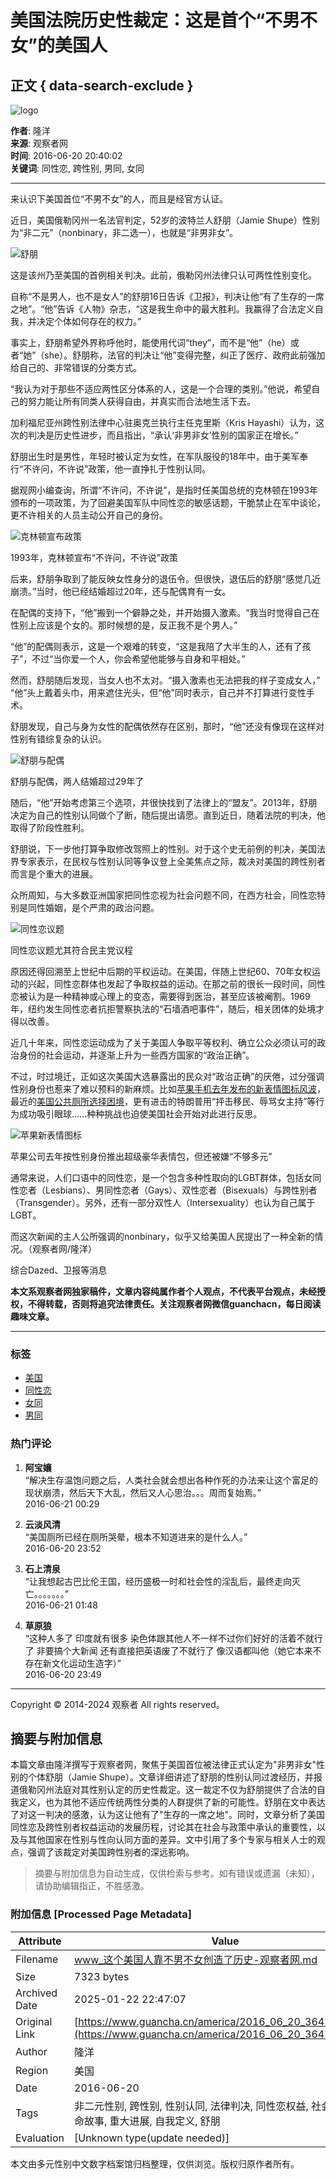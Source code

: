 # 美国法院历史性裁定：这是首个“不男不女”的美国人

## 正文 { data-search-exclude }


![logo](../images/mian-logo.png)

**作者**: 隆洋  
**来源**: 观察者网  
**时间**: 2016-06-20 20:40:02  
**关键词**: 同性恋, 跨性别, 男同, 女同

---

来认识下美国首位“不男不女”的人，而且是经官方认证。

近日，美国俄勒冈州一名法官判定，52岁的波特兰人舒朋（Jamie Shupe）性别为“非二元”（nonbinary，非二选一），也就是“非男非女”。

![舒朋](http://i.guancha.cn/news/2016/06/20/20160620152556489.jpg)

这是该州乃至美国的首例相关判决。此前，俄勒冈州法律只认可两性性别变化。

自称“不是男人，也不是女人”的舒朋16日告诉《卫报》，判决让他“有了生存的一席之地”。“他”告诉《人物》杂志，“这是我生命中的最大胜利。我赢得了合法定义自我，并决定个体如何存在的权力。”

事实上，舒朋希望外界称呼他时，能使用代词“they”，而不是“他”（he）或者“她”（she）。舒朋称，法官的判决让“他”变得完整，纠正了医疗、政府此前强加给自己的、非常错误的分类方式。

“我认为对于那些不适应两性区分体系的人，这是一个合理的类别。”他说，希望自己的努力能让所有同类人获得自由，并真实而合法地生活下去。

加利福尼亚州跨性别法律中心驻奥克兰执行主任克里斯（Kris Hayashi）认为，这次的判决是历史性进步，而且指出，“承认‘非男非女’性别的国家正在增长。”

舒朋出生时是男性，年轻时被认定为女性，在军队服役的18年中，由于美军奉行“不许问，不许说”政策，他一直挣扎于性别认同。

据观网小编查询，所谓“不许问，不许说”，是指时任美国总统的克林顿在1993年颁布的一项政策，为了回避美国军队中同性恋的敏感话题，干脆禁止在军中谈论，更不许相关的人员主动公开自己的身份。

![克林顿宣布政策](http://i.guancha.cn/news/2016/06/20/20160620143221168.jpg)

1993年，克林顿宣布“不许问，不许说”政策

后来，舒朋争取到了能反映女性身分的退伍令。但很快，退伍后的舒朋“感觉几近崩溃。”当时，他已经结婚超过20年，还与配偶育有一女。

在配偶的支持下，“他”搬到一个僻静之处，并开始摄入激素。“我当时觉得自己在性别上应该是个女的。那时候想的是，反正我不是个男人。”

“他”的配偶则表示，这是一个艰难的转变，“这是我陪了大半生的人，还有了孩子”，不过“当你爱一个人，你会希望他能够与自身和平相处。”

然而，舒朋随后发现，当女人也不太对。“摄入激素也无法把我的样子变成女人，” “他”头上戴着头巾，用来遮住光头，但“他”同时表示，自己并不打算进行变性手术。

舒朋发现，自己与身为女性的配偶依然存在区别，那时，“他”还没有像现在这样对性别有错综复杂的认识。

![舒朋与配偶](http://i.guancha.cn/news/2016/06/20/20160620143320869.jpg)

舒朋与配偶，两人结婚超过29年了

随后，“他”开始考虑第三个选项，并很快找到了法律上的“盟友”。2013年，舒朋决定为自己的性别认同做个了断，随后提出请愿。直到近日，随着法院的判决，他取得了阶段性胜利。

舒朋说，下一步他打算争取修改驾照上的性别。对于这个史无前例的判决，美国法界专家表示，在民权与性别认同等争议登上全美焦点之际，裁决对美国的跨性别者而言是个重大的进展。

众所周知，与大多数亚洲国家把同性恋视为社会问题不同，在西方社会，同性恋特别是同性婚姻，是个严肃的政治问题。

![同性恋议题](http://i.guancha.cn/news/2016/06/20/20160620145232176.jpg)

同性恋议题尤其符合民主党议程

原因还得回溯至上世纪中后期的平权运动。在美国，伴随上世纪60、70年女权运动的兴起，同性恋群体也发起了争取权益的运动。在那之前的很长一段时间，同性恋被认为是一种精神或心理上的变态，需要得到医治，甚至应该被阉割。1969年，纽约发生同性恋者抗拒警察执法的“石墙酒吧事件”，随后，相关团体的处境才得以改善。

近几十年来，同性恋运动成为了关于美国人争取平等权利、确立公众必须认可的政治身份的社会运动，并逐渐上升为一些西方国家的“政治正确”。

不过，时过境迁，正如这次美国大选暴露出的民众对“政治正确”的厌倦，过分强调性别身份也惹来了难以预料的新麻烦。比如[苹果手机去年发布的新表情图标风波](http://www.guancha.cn/Science/2015_02_25_310165.shtml)，最近的[美国公共厕所选择困境](http://www.guancha.cn/america/2016_05_10_359756.shtml)，更有进击的特朗普用“抨击移民、辱骂女主持”等行为成功吸引眼球……种种挑战也迫使美国社会开始对此进行反思。

![苹果新表情图标](http://i.guancha.cn/news/2016/06/20/20160620142607961.jpg)

苹果公司去年按性别身份推出超级豪华表情包，但还被嫌“不够多元”

通常来说，人们口语中的同性恋，是一个包含多种性取向的LGBT群体，包括女同性恋者（Lesbians）、男同性恋者（Gays）、双性恋者（Bisexuals）与跨性别者（Transgender）。另外，还有一部分双性人（Intersexuality）也认为自己属于LGBT。

而这次新闻的主人公所强调的nonbinary，似乎又给美国人民提出了一种全新的情况。（观察者网/隆洋）

综合Dazed、卫报等消息

**本文系观察者网独家稿件，文章内容纯属作者个人观点，不代表平台观点，未经授权，不得转载，否则将追究法律责任。关注观察者网微信guanchacn，每日阅读趣味文章。**

---

### 标签
- [美国](../search/?k=%E7%BE%8E%E5%9B%BD)
- [同性恋](../search/?k=%E5%90%8C%E6%80%A7%E6%81%8B)
- [女同](../search/?k=%E5%A5%B3%E5%90%8C)
- [男同](../search/?k=%E7%94%B7%E5%90%8C)

### 热门评论
1. **阿宝孃**  
   “解决生存温饱问题之后，人类社会就会想出各种作死的办法来让这个富足的现状崩溃，然后天下大乱，然后又人心思治。。。周而复始焉。”  
   2016-06-21 00:29

2. **云淡风清**  
   “美国厕所已经在厕所哭晕，根本不知道进来的是什么人。”  
   2016-06-20 23:52

3. **石上清泉**  
   “让我想起古巴比伦王国，经历盛极一时和社会性的淫乱后，最终走向灭亡。。。。。。。”  
   2016-06-21 01:48

4. **草原狼**  
   “这种人多了  印度就有很多  染色体跟其他人不一样不过你们好好的活着不就行了  非要搞个大新闻 还有直接把英语废了不就行了  像汉语都叫他（她它本来不存在新文化运动生造字）”  
   2016-06-20 23:49

---

Copyright © 2014-2024 观察者 All rights reserved。
<!-- tcd_original_link https://www.guancha.cn/america/2016_06_20_364712.shtml -->


## 摘要与附加信息

<!-- tcd_abstract -->
本篇文章由隆洋撰写于观察者网，聚焦于美国首位被法律正式认定为"非男非女"性别的个体舒朋（Jamie Shupe）。文章详细讲述了舒朋的性别认同过渡经历，并报道俄勒冈州法庭对其性别认定的历史性裁定。这一裁定不仅为舒朋提供了合法的自我定义，也为其他不适应传统两性分类的人群提供了新的可能性。舒朋在文中表达了对这一判决的感激，认为这让他有了"生存的一席之地"。同时，文章分析了美国同性恋及跨性别者权益运动的发展历程，讨论其在社会与政策中承认的重要性，以及与其他国家在性别与性向认同方面的差异。文中引用了多个专家与相关人士的观点，强调了该裁定对美国跨性别者的深远影响。
<!-- tcd_abstract_end -->

> 摘要与附加信息为自动生成，仅供检索与参考。如有错误或遗漏（未知），请协助编辑指正，不胜感激。

### 附加信息 [Processed Page Metadata]

| Attribute       | Value                                  |
|-----------------|----------------------------------------|
| Filename        | www_这个美国人靠不男不女创造了历史-观察者网.md                             |
| Size            | 7323 bytes                           |
| Archived Date   | 2025-01-22 22:47:07                             |
| Original Link   | [https://www.guancha.cn/america/2016_06_20_364712.shtml](https://www.guancha.cn/america/2016_06_20_364712.shtml)                       |
| Author          | 隆洋                               |
| Region          | 美国                               |
| Date            | 2016-06-20                                 |
| Tags            | 非二元性别, 跨性别, 性别认同, 法律判决, 同性恋权益, 社会运动, 生命故事, 重大进展, 自我定义, 舒朋                                 |
| Evaluation            | [Unknown type(update needed)]                                 |
<!-- tcd_table_end -->

本文由多元性别中文数字档案馆归档整理，仅供浏览。版权归原作者所有。

